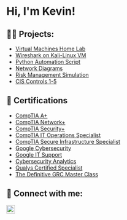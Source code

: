 <h1>Hi, I'm Kevin! </h1>

<h2>👨‍💻 Projects:</h2>

 - [Virtual Machines Home Lab](https://docs.google.com/document/d/1BEAiTmbVylekhwoTJtrnX1EEywXklW7c9OMtB7ofDos/edit?usp=sharing)
 - [Wireshark on Kali-Linux VM](https://docs.google.com/document/d/1FOlf0ktsfdmy4z2CUigX2sHpMxX6n883xo5WNEv6NvU/edit?usp=sharing)
 - [Python Automation Script](https://docs.google.com/document/d/19YxsB60T8KN6YytjI_azj8qGftgckeN23m9fHgJEPcs/edit?usp=sharing)
 - [Network Diagrams](https://docs.google.com/document/d/14PEZcSdgg2s-E_iH8oYHbH6t5hLJnFLhu5Q5uiVviWs/edit?usp=sharing)
 - [Risk Management Simulation](https://docs.google.com/spreadsheets/d/1P4Rokco2McUeJijo6u_carBHCN3eTp0WG3ODG1hc60Y/edit?usp=sharing)
 - [CIS Controls 1-5](https://docs.google.com/document/d/1U8x67Aho4_heD7kfnbeRWrHJR_FYGeX7Spr_oJCwl6k/edit?usp=sharing)


<h2>📄 Certifications</h2>

- [CompTIA A+](https://www.credly.com/badges/513b24da-3475-47d3-886a-a2fadeb40e40/public_url)
- [CompTIA Network+](https://www.credly.com/badges/4a13a94c-a5af-42e7-aab8-48ac2394f21b/public_url)
- [CompTIA Security+](https://www.credly.com/badges/e7ae9581-0f4d-4cc6-8058-30d3a2323b3b)
- [CompTIA IT Operations Specialist](https://www.credly.com/badges/be03ca72-c495-4bc1-a4fc-23601b6031d2/public_url)
- [CompTIA Secure Infrastructure Specialist](https://www.credly.com/badges/ae176c97-ad54-47eb-8622-d0a0cc1dc3ec/public_url)
- [Google Cybersecurity](https://www.coursera.org/account/accomplishments/professional-cert/3BJ86NWGUFX6?utm_source=link&utm_medium=certificate&utm_content=cert_image&utm_campaign=sharing_cta&utm_product=prof)
- [Google IT Support](https://www.coursera.org/account/accomplishments/professional-cert/ART79WRN9U58?utm_source=link&utm_medium=certificate&utm_content=cert_image&utm_campaign=sharing_cta&utm_product=prof)
- [Cybersecurity Analytics](https://docs.google.com/document/d/1XaTuTcoz1N5AKyhnzmQ_2976oc0XtOxv8qI8XcicTXs/edit?usp=sharing)
- [Qualys Certified Specialist](https://docs.google.com/document/d/1xEF2EsiiwWO1YgbFSmHw6s4oGsvTrKiL-YPZWcuWkLE/edit?usp=sharing)
- [The Definitive GRC Master Class](https://docs.google.com/document/d/1uGW580bnkpbLX7-mNPMyK8Kfa7PO628N7k_cht8z1K4/edit?usp=sharing)

<h2> 🤳 Connect with me:</h2>

[<img align="left" alt="JoshMadakor | LinkedIn" width="22px" src="https://cdn.jsdelivr.net/npm/simple-icons@v3/icons/linkedin.svg" />][linkedin]



[linkedin]: https://linkedin.com/in/kevinabandy/
